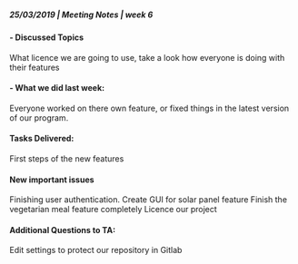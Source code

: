 ##### **25/03/2019  | Meeting Notes |  week 6**

#### - Discussed Topics
What licence we are going to use, take a look how everyone is doing with their features
#### - What we did last week:
Everyone worked on there own feature, or fixed things in the latest version of our program.

#### Tasks Delivered:
First steps of the new features

#### New important issues
Finishing user authentication.
Create GUI for solar panel feature
Finish the vegetarian meal feature completely
Licence our project

#### Additional Questions to TA: 
Edit settings to protect our repository in Gitlab